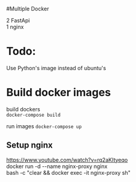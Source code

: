 #Multiple Docker

2 FastApi  
1 nginx  


Todo:
====
Use Python's image instead of ubuntu's  

Build docker images
===============

build dockers  
`docker-compose build`  

<!-- build proper images
docker build -t image1 .  
docker build -t image2 .   -->
run images
`docker-compose up`  

<!-- `docker run --name myimage1 -d -p 8080:80 multidokcer/image1`  
`docker run --name myimage2 -d -p 8081:80 multidokcer/image2`    -->

Setup nginx
----
https://www.youtube.com/watch?v=rq2aKItyeqo  
docker run -d --name nginx-proxy nginx  
bash -c "clear && docker exec -it nginx-proxy sh"  
